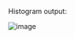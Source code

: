 Histogram output:

![image](https://github.com/reebaseb/Data_Visualization_R/assets/72300589/f7ce25df-7c01-4c62-aa82-dbaf1d98060c)
